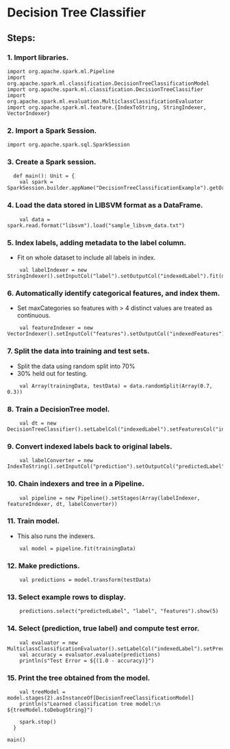 # Decision Tree Classifier 

## Steps:  
### 1. Import libraries.
~~~
import org.apache.spark.ml.Pipeline
import org.apache.spark.ml.classification.DecisionTreeClassificationModel
import org.apache.spark.ml.classification.DecisionTreeClassifier
import org.apache.spark.ml.evaluation.MulticlassClassificationEvaluator
import org.apache.spark.ml.feature.{IndexToString, StringIndexer, VectorIndexer}
~~~
>  

### 2. Import a Spark Session.  
~~~
import org.apache.spark.sql.SparkSession
~~~

### 3. Create a Spark session.  
~~~
  def main(): Unit = {
    val spark = SparkSession.builder.appName("DecisionTreeClassificationExample").getOrCreate()
~~~
>  

### 4.  Load the data stored in LIBSVM format as a DataFrame.  
~~~
    val data = spark.read.format("libsvm").load("sample_libsvm_data.txt")
~~~
>  

### 5. Index labels, adding metadata to the label column.  
* Fit on whole dataset to include all labels in index.
~~~
    val labelIndexer = new StringIndexer().setInputCol("label").setOutputCol("indexedLabel").fit(data)
~~~
>  

### 6. Automatically identify categorical features, and index them.
* Set maxCategories so features with > 4 distinct values are treated as continuous.
~~~
    val featureIndexer = new VectorIndexer().setInputCol("features").setOutputCol("indexedFeatures").setMaxCategories(4).fit(data)
~~~
>  

### 7. Split the data into training and test sets.
* Split the data using random split into 70% 
* 30% held out for testing.  
~~~
    val Array(trainingData, testData) = data.randomSplit(Array(0.7, 0.3))
~~~
>  

### 8. Train a DecisionTree model.  
~~~
    val dt = new DecisionTreeClassifier().setLabelCol("indexedLabel").setFeaturesCol("indexedFeatures")
~~~
>  

### 9. Convert indexed labels back to original labels.  
~~~
    val labelConverter = new IndexToString().setInputCol("prediction").setOutputCol("predictedLabel").setLabels(labelIndexer.labels)
~~~
>  

### 10. Chain indexers and tree in a Pipeline.  
~~~
    val pipeline = new Pipeline().setStages(Array(labelIndexer, featureIndexer, dt, labelConverter))
~~~
>  

### 11. Train model. 
* This also runs the indexers.  
~~~
    val model = pipeline.fit(trainingData)
~~~
>  

### 12. Make predictions.  
~~~
    val predictions = model.transform(testData)
~~~
>  

### 13. Select example rows to display.  
~~~
    predictions.select("predictedLabel", "label", "features").show(5)
~~~
> 

### 14. Select (prediction, true label) and compute test error.  
~~~
    val evaluator = new MulticlassClassificationEvaluator().setLabelCol("indexedLabel").setPredictionCol("prediction").setMetricName("accuracy")
    val accuracy = evaluator.evaluate(predictions)
    println(s"Test Error = ${(1.0 - accuracy)}")
~~~
>  

### 15. Print the tree obtained from the model.
~~~
    val treeModel = model.stages(2).asInstanceOf[DecisionTreeClassificationModel]
    println(s"Learned classification tree model:\n ${treeModel.toDebugString}")

    spark.stop()
  }

main()
~~~
>  

